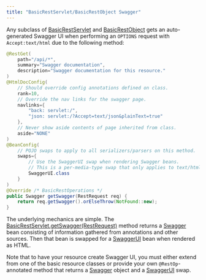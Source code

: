 ```yaml
---
title: "BasicRestServlet/BasicRestObject Swagger"
---
```


Any subclass of [BasicRestServlet]({{API_DOCS}}/org/apache/juneau/rest/servlet/BasicRestServlet.html) and [BasicRestObject]({{API_DOCS}}/org/apache/juneau/rest/servlet/BasicRestObject.html) gets an auto-generated Swagger UI when performing an `OPTIONS` request with `Accept:text/html` due to the following method:

```java
@RestGet(
    path="/api/*",
    summary="Swagger documentation",
    description="Swagger documentation for this resource."
)
@HtmlDocConfig(
    // Should override config annotations defined on class.
    rank=10,
    // Override the nav links for the swagger page.
    navlinks={
        "back: servlet:/",
        "json: servlet:/?Accept=text/json&plainText=true"
    },
    // Never show aside contents of page inherited from class.
    aside="NONE"
)
@BeanConfig(
    // POJO swaps to apply to all serializers/parsers on this method.
    swaps={
        // Use the SwaggerUI swap when rendering Swagger beans.
        // This is a per-media-type swap that only applies to text/html requests.
        SwaggerUI.class
    }
)
@Override /* BasicRestOperations */
public Swagger getSwagger(RestRequest req) {
    return req.getSwagger().orElseThrow(NotFound::new);
}
```

The underlying mechanics are simple.
The [BasicRestServlet.getSwagger(RestRequest)]({{API_DOCS}}/org/apache/juneau/rest/servlet/BasicRestServlet.html#getSwagger(RestRequest)) method returns a [Swagger]({{API_DOCS}}/org/apache/juneau/dto/swagger/Swagger.html) bean consisting of information gathered from annotations and other sources.
Then that bean is swapped for a [SwaggerUI]({{API_DOCS}}/org/apache/juneau/dto/swagger/ui/SwaggerUI.html) bean when
rendered as HTML.

Note that to have your resource create Swagger UI, you must either extend from one of the basic resource classes or
provide your own `@RestOp`-annotated method that returns a [Swagger]({{API_DOCS}}/org/apache/juneau/dto/swagger/Swagger.html) object and a [SwaggerUI]({{API_DOCS}}/org/apache/juneau/dto/swagger/ui/SwaggerUI.html) swap.
